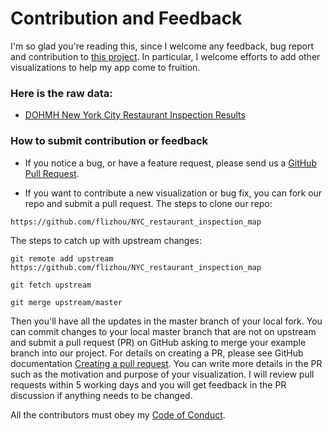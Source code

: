 # Contribution and Feedback

I'm so glad you're reading this, since I welcome any feedback, bug report and contribution to [this project](https://github.com/flizhou/NYC_restaurant_inspection_map). In particular, I welcome efforts to add other visualizations to help my app come to fruition.

### Here is the raw data:

- [DOHMH New York City Restaurant Inspection Results](https://data.cityofnewyork.us/resource/43nn-pn8j.json)

### How to submit contribution or feedback

- If you notice a bug, or have a feature request, please send us a [GitHub Pull Request](https://github.com/flizhou/NYC_restaurant_inspection_map).

- If you want to contribute a new visualization or bug fix, you can fork our repo and submit a pull request. The steps to clone our repo:

```
https://github.com/flizhou/NYC_restaurant_inspection_map
```

  The steps to catch up with upstream changes:
```
git remote add upstream https://github.com/flizhou/NYC_restaurant_inspection_map

git fetch upstream

git merge upstream/master
```
  Then you'll have all the updates in the master branch of your local fork. You can commit changes to your local master branch that are not on upstream and submit a pull request (PR) on GitHub asking to merge your example branch into our project. For details on creating a PR, please see GitHub documentation [Creating a pull request](https://help.github.com/en/github/collaborating-with-issues-and-pull-requests/creating-a-pull-request). You can write more details in the PR such as the motivation and purpose of your visualization. I will review pull requests within 5 working days and you will get feedback in the PR discussion if anything needs to be changed.
  
  All the contributors must obey my [Code of Conduct](https://github.com/flizhou/NYC_restaurant_inspection_map/blob/master/CODE_OF_CONDUCT.md).
  
 
 



